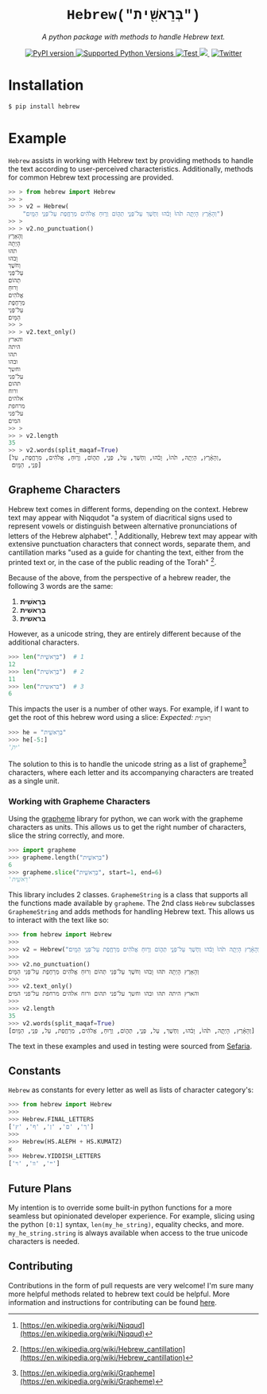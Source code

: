 <h1 align="center" style="font-family:'Courier New'">Hebrew("בְּרֵאשִׁ֖ית")</h1>
<p align="center">
    <em>A python package with methods to handle Hebrew text.</em>
</p>
<p align="center">
<a href="https://pypi.org/project/hebrew/" target="_blank">
    <img src="https://badge.fury.io/py/hebrew.svg" alt="PyPI version">
</a>
<a href="https://badge.fury.io/py/hebrew">
    <img src="https://img.shields.io/pypi/pyversions/hebrew" alt="Supported Python Versions">
</a>
<a href="https://github.com/avi-perl/hebrew/actions/workflows/test.yml" target="_blank">
    <img src="https://github.com/avi-perl/hebrew/actions/workflows/test.yml/badge.svg" alt="Test">
</a>
<a href="https://codecov.io/gh/avi-perl/hebrew" target="_blank">
  <img src="https://codecov.io/gh/avi-perl/Hebrew/branch/master/graph/badge.svg?token=0DA1R9IY6S"/>
</a>
󠀠󠀠
<a href="https://twitter.com/__aviperl__" target="_blank">
    <img src="https://badgen.net/badge/icon/twitter?icon=twitter&label=Chat%20with%20me" alt="Twitter">
</a>
</p>

# Installation
```bash
$ pip install hebrew
```

# Example

`Hebrew` assists in working with Hebrew text by providing methods to handle the text according to user-perceived
characteristics. Additionally, methods for common Hebrew text processing are provided.

```python
>> > from hebrew import Hebrew
>> >
>> > v2 = Hebrew(
    "וְהָאָ֗רֶץ הָיְתָ֥ה תֹ֙הוּ֙ וָבֹ֔הוּ וְחֹ֖שֶׁךְ עַל־פְּנֵ֣י תְה֑וֹם וְר֣וּחַ אֱלֹהִ֔ים מְרַחֶ֖פֶת עַל־פְּנֵ֥י הַמָּֽיִם׃")
>> >
>> > v2.no_punctuation()
וְהָאָרֶץ
הָיְתָה
תֹהוּ
וָבֹהוּ
וְחֹשֶׁךְ
עַל־פְּנֵי
תְהוֹם
וְרוּחַ
אֱלֹהִים
מְרַחֶפֶת
עַל־פְּנֵי
הַמָּיִם׃
>> >
>> > v2.text_only()
והארץ
היתה
תהו
ובהו
וחשך
על־פני
תהום
ורוח
אלהים
מרחפת
על־פני
המים
>> >
>> > v2.length
35
>> > v2.words(split_maqaf=True)
[וְהָאָ֗רֶץ, הָיְתָ֥ה, תֹ֙הוּ֙, וָבֹ֔הוּ, וְחֹ֖שֶׁךְ, עַל, פְּנֵ֣י, תְה֑וֹם, וְר֣וּחַ, אֱלֹהִ֔ים, מְרַחֶ֖פֶת, עַל,
 פְּנֵ֥י, הַמָּֽיִם׃]
```

## Grapheme Characters
Hebrew text comes in different forms, depending on the context. Hebrew text may appear with Niqqudot 
"a system of diacritical signs used to represent vowels or distinguish between alternative pronunciations of letters 
of the Hebrew alphabet". [^1] Additionally, Hebrew text may appear with extensive punctuation characters that connect 
words, separate them, and cantillation marks "used as a guide for chanting the text, either from the printed text or, 
in the case of the public reading of the Torah" [^2].   

Because of the above, from the perspective of a hebrew reader, the following 3 words are the same:
1. **בְּרֵאשִׁ֖ית**
2. **בְּרֵאשִׁית**
3. **בראשית**

However, as a unicode string, they are entirely different because of the additional characters.
```python
>>> len("בְּרֵאשִׁ֖ית")  # 1
12
>>> len("בְּרֵאשִׁית")  # 2
11
>>> len("בראשית")  # 3
6  
```
This impacts the user is a number of other ways. For example, if I want to get the root of this hebrew word using a slice:
_Expected: `רֵאשִׁ֖ית`_
```python
>>> he = "בְּרֵאשִׁ֖ית"
>>> he[-5:]
'ִׁ֖ית'
```
The solution to this is to handle the unicode string as a list of grapheme[^3] characters, where each letter and its 
accompanying characters are treated as a single unit. 

### Working with Grapheme Characters
Using the [grapheme](https://github.com/alvinlindstam/grapheme) library for python, we can work with the grapheme 
characters as units. This allows us to get the right number of characters, slice the string correctly, and more.
```python
>>> import grapheme
>>> grapheme.length("בְּרֵאשִׁ֖ית")
6
>>> grapheme.slice("בְּרֵאשִׁ֖ית", start=1, end=6)
'רֵאשִׁ֖ית'
```
This library includes 2 classes. `GraphemeString` is a class that supports all the functions made available by `grapheme`.
The 2nd class `Hebrew` subclasses `GraphemeString` and adds methods for handling Hebrew text. This allows us to 
interact with the text like so:
```python
>>> from hebrew import Hebrew
>>>
>>> v2 = Hebrew("וְהָאָ֗רֶץ הָיְתָ֥ה תֹ֙הוּ֙ וָבֹ֔הוּ וְחֹ֖שֶׁךְ עַל־פְּנֵ֣י תְה֑וֹם וְר֣וּחַ אֱלֹהִ֔ים מְרַחֶ֖פֶת עַל־פְּנֵ֥י הַמָּֽיִם׃")
>>>
>>> v2.no_punctuation()
וְהָאָרֶץ הָיְתָה תֹהוּ וָבֹהוּ וְחֹשֶׁךְ עַל־פְּנֵי תְהוֹם וְרוּחַ אֱלֹהִים מְרַחֶפֶת עַל־פְּנֵי הַמָּיִם׃
>>>
>>> v2.text_only()
והארץ היתה תהו ובהו וחשך על־פני תהום ורוח אלהים מרחפת על־פני המים
>>>
>>> v2.length
35
>>> v2.words(split_maqaf=True)
[וְהָאָ֗רֶץ, הָיְתָ֥ה, תֹ֙הוּ֙, וָבֹ֔הוּ, וְחֹ֖שֶׁךְ, עַל, פְּנֵ֣י, תְה֑וֹם, וְר֣וּחַ, אֱלֹהִ֔ים, מְרַחֶ֖פֶת, עַל, פְּנֵ֥י, הַמָּֽיִם׃]
```

The text in these examples and used in testing were sourced from [Sefaria](https://github.com/Sefaria/Sefaria-Export).

## Constants
`Hebrew` as constants for every letter as well as lists of character category's:
```python
>>> from hebrew import Hebrew
>>>
>>> Hebrew.FINAL_LETTERS
['ך', 'ם', 'ן', 'ף', 'ץ']
>>>
>>> Hebrew(HS.ALEPH + HS.KUMATZ)
אָ
>>> Hebrew.YIDDISH_LETTERS
['ײ', 'װ', 'ױ']
```

## Future Plans
My intention is to override some built-in python functions for a more seamless but opinionated developer experience. 
For example, slicing using the python `[0:1]` syntax, `len(my_he_string)`, equality checks, and more. 
`my_he_string.string` is always available when access to the true unicode characters is needed. 

## Contributing 
Contributions in the form of pull requests are very welcome! I'm sure many more helpful methods related to hebrew text 
could be helpful. More information and instructions for contributing can be found [here](CONTRIBUTING.md).

[^1]: [https://en.wikipedia.org/wiki/Niqqud](https://en.wikipedia.org/wiki/Niqqud)
[^2]: [https://en.wikipedia.org/wiki/Hebrew_cantillation](https://en.wikipedia.org/wiki/Hebrew_cantillation)
[^3]: [https://en.wikipedia.org/wiki/Grapheme](https://en.wikipedia.org/wiki/Grapheme)